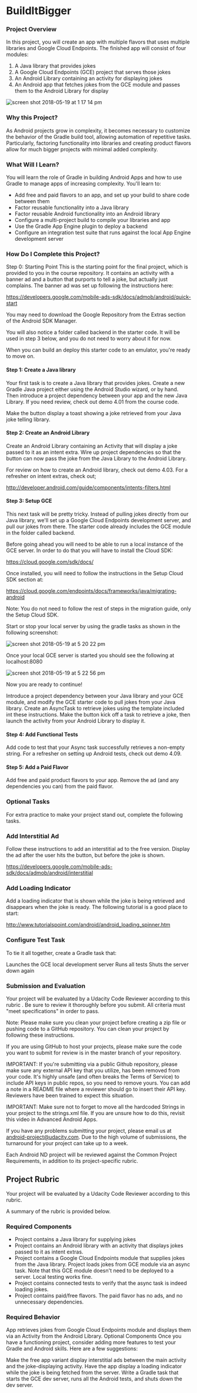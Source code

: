 # BuildItBigger 

### Project Overview
In this project, you will create an app with multiple flavors that uses multiple libraries and Google Cloud Endpoints. The finished app will consist of four modules:

1. A Java library that provides jokes
2. A Google Cloud Endpoints (GCE) project that serves those jokes
3. An Android Library containing an activity for displaying jokes
4. An Android app that fetches jokes from the GCE module and passes them to the Android Library for display

![screen shot 2018-05-19 at 1 17 14 pm](https://user-images.githubusercontent.com/1282659/40273595-7a04ceb2-5b88-11e8-9fa4-99f084d60299.png)

### Why this Project?
As Android projects grow in complexity, it becomes necessary to customize the behavior of the Gradle build tool, allowing automation of repetitive tasks. Particularly, factoring functionality into libraries and creating product flavors allow for much bigger projects with minimal added complexity.

### What Will I Learn?
You will learn the role of Gradle in building Android Apps and how to use Gradle to manage apps of increasing complexity. You'll learn to:

- Add free and paid flavors to an app, and set up your build to share code between them
- Factor reusable functionality into a Java library
- Factor reusable Android functionality into an Android library
- Configure a multi-project build to compile your libraries and app
- Use the Gradle App Engine plugin to deploy a backend
- Configure an integration test suite that runs against the local App Engine development server


### How Do I Complete this Project?
Step 0: Starting Point
This is the starting point for the final project, which is provided to you in the course repository. It contains an activity with a banner ad and a button that purports to tell a joke, but actually just complains. The banner ad was set up following the instructions here:

https://developers.google.com/mobile-ads-sdk/docs/admob/android/quick-start

You may need to download the Google Repository from the Extras section of the Android SDK Manager.

You will also notice a folder called backend in the starter code. It will be used in step 3 below, and you do not need to worry about it for now.

When you can build an deploy this starter code to an emulator, you're ready to move on.

#### Step 1: Create a Java library
Your first task is to create a Java library that provides jokes. Create a new Gradle Java project either using the Android Studio wizard, or by hand. Then introduce a project dependency between your app and the new Java Library. If you need review, check out demo 4.01 from the course code.

Make the button display a toast showing a joke retrieved from your Java joke telling library.

#### Step 2: Create an Android Library
Create an Android Library containing an Activity that will display a joke passed to it as an intent extra. Wire up project dependencies so that the button can now pass the joke from the Java Library to the Android Library.

For review on how to create an Android library, check out demo 4.03. For a refresher on intent extras, check out;

http://developer.android.com/guide/components/intents-filters.html

#### Step 3: Setup GCE
This next task will be pretty tricky. Instead of pulling jokes directly from our Java library, we'll set up a Google Cloud Endpoints development server, and pull our jokes from there. The starter code already includes the GCE module in the folder called backend.

Before going ahead you will need to be able to run a local instance of the GCE server. In order to do that you will have to install the Cloud SDK:

https://cloud.google.com/sdk/docs/

Once installed, you will need to follow the instructions in the Setup Cloud SDK section at:

https://cloud.google.com/endpoints/docs/frameworks/java/migrating-android

Note: You do not need to follow the rest of steps in the migration guide, only the Setup Cloud SDK.

Start or stop your local server by using the gradle tasks as shown in the following screenshot:

![screen shot 2018-05-19 at 5 20 22 pm](https://user-images.githubusercontent.com/1282659/40273622-f7562e60-5b88-11e8-861e-6007da37fc4b.png)

Once your local GCE server is started you should see the following at localhost:8080

![screen shot 2018-05-19 at 5 22 56 pm](https://user-images.githubusercontent.com/1282659/40273631-38b379c6-5b89-11e8-9ef1-fbbb2f0e2aca.png)

Now you are ready to continue!

Introduce a project dependency between your Java library and your GCE module, and modify the GCE starter code to pull jokes from your Java library. Create an AsyncTask to retrieve jokes using the template included int these instructions. Make the button kick off a task to retrieve a joke, then launch the activity from your Android Library to display it.

#### Step 4: Add Functional Tests
Add code to test that your Async task successfully retrieves a non-empty string. For a refresher on setting up Android tests, check out demo 4.09.

#### Step 5: Add a Paid Flavor
Add free and paid product flavors to your app. Remove the ad (and any dependencies you can) from the paid flavor.

### Optional Tasks
For extra practice to make your project stand out, complete the following tasks.

### Add Interstitial Ad
Follow these instructions to add an interstitial ad to the free version. Display the ad after the user hits the button, but before the joke is shown.

https://developers.google.com/mobile-ads-sdk/docs/admob/android/interstitial

### Add Loading Indicator
Add a loading indicator that is shown while the joke is being retrieved and disappears when the joke is ready. The following tutorial is a good place to start:

http://www.tutorialspoint.com/android/android_loading_spinner.htm

### Configure Test Task
To tie it all together, create a Gradle task that:

Launches the GCE local development server
Runs all tests
Shuts the server down again

### Submission and Evaluation
Your project will be evaluated by a Udacity Code Reviewer according to this rubric . Be sure to review it thoroughly before you submit. All criteria must "meet specifications" in order to pass.

Note: Please make sure you clean your project before creating a zip file or pushing code to a GitHub repository. You can clean your project by following these instructions.

If you are using GitHub to host your projects, please make sure the code you want to submit for review is in the master branch of your repository.

IMPORTANT: If you're submitting via a public Github repository, please make sure any external API key that you utilize, has been removed from your code. It's highly unsafe (and often breaks the Terms of Service) to include API keys in public repos, so you need to remove yours. You can add a note in a README file where a reviewer should go to insert their API key. Reviewers have been trained to expect this situation.

IMPORTANT: Make sure not to forget to move all the hardcoded Strings in your project to the strings.xml file. If you are unsure how to do this, revisit this video in Advanced Android Apps.

If you have any problems submitting your project, please email us at android-project@udacity.com. Due to the high volume of submissions, the turnaround for your project can take up to a week.

Each Android ND project will be reviewed against the Common Project Requirements, in addition to its project-specific rubric.

## Project Rubric
Your project will be evaluated by a Udacity Code Reviewer according to this rubric.

A summary of the rubric is provided below.

### Required Components
- Project contains a Java library for supplying jokes
- Project contains an Android library with an activity that displays jokes passed to it as intent extras.
- Project contains a Google Cloud Endpoints module that supplies jokes from the Java library. Project loads jokes from GCE module via an async task. Note that this GCE module doesn't need to be deployed to a server. Local testing works fine.
- Project contains connected tests to verify that the async task is indeed loading jokes.
- Project contains paid/free flavors. The paid flavor has no ads, and no unnecessary dependencies.

### Required Behavior
App retrieves jokes from Google Cloud Endpoints module and displays them via an Activity from the Android Library.
Optional Components
Once you have a functioning project, consider adding more features to test your Gradle and Android skills. Here are a few suggestions:

Make the free app variant display interstitial ads between the main activity and the joke-displaying activity.
Have the app display a loading indicator while the joke is being fetched from the server.
Write a Gradle task that starts the GCE dev server, runs all the Android tests, and shuts down the dev server.
